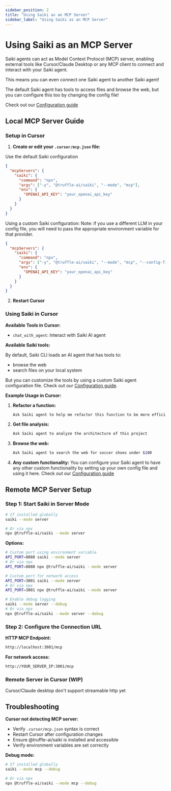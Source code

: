 ```yaml
---
sidebar_position: 2
title: "Using Saiki as an MCP Server"
sidebar_label: "Using Saiki as an MCP Server"
---
```


# Using Saiki as an MCP Server

Saiki agents can act as Model Context Protocol (MCP) server, enabling external tools like Cursor/Claude Desktop or any MCP client to connect and interact with your Saiki agent.

This means you can even connect one Saiki agent to another Saiki agent!

The default Saiki agent has tools to access files and browse the web, but you can configure this too by changing the config file!

Check out our [Configuration guide](../configuring-saiki/overview)

## Local MCP Server Guide

### Setup in Cursor

1. **Create or edit your `.cursor/mcp.json` file:**

Use the default Saiki configuration
```json
{
  "mcpServers": {
    "saiki": {
      "command": "npx",
      "args": ["-y", "@truffle-ai/saiki", "--mode", "mcp"],
      "env": {
        "OPENAI_API_KEY": "your_openai_api_key"
      }
    }
  }
}
```

Using a custom Saiki configuration:
Note: if you use a different LLM in your config file, you will need to pass the appropriate environment variable for that provider.

```json
{
  "mcpServers": {
    "saiki": {
      "command": "npx",
      "args": ["-y", "@truffle-ai/saiki", "--mode", "mcp", "--config-file", "path/to/your/saiki.yml"],
      "env": {
        "OPENAI_API_KEY": "your_openai_api_key"
      }
    }
  }
}
```


2. **Restart Cursor**

### Using Saiki in Cursor

**Available Tools in Cursor:**
- `chat_with_agent`: Interact with Saiki AI agent

**Available Saiki tools:**

By default, Saiki CLI loads an AI agent that has tools to:
- browse the web
- search files on your local system

But you can customize the tools by using a custom Saiki agent configuration file. Check out our [Configuration guide](../configuring-saiki/overview).

**Example Usage in Cursor:**

1. **Refactor a function:**
   ```bash
   Ask Saiki agent to help me refactor this function to be more efficient
   ```

2. **Get file analysis:**
   ```bash
   Ask Saiki agent to analyze the architecture of this project
   ```

3. **Browse the web:**
   ```bash
   Ask Saiki agent to search the web for soccer shoes under $100
   ```

4. **Any custom functionality:**
    You can configure your Saiki agent to have any other custom functionality by setting up your own config file and using it here. Check out our [Configuration guide](../configuring-saiki/overview)

## Remote MCP Server Setup

### Step 1: Start Saiki in Server Mode

```bash
# If installed globally
saiki --mode server

# Or via npx
npx @truffle-ai/saiki --mode server
```

**Options:**
```bash
# Custom port using environment variable
API_PORT=8080 saiki --mode server
# Or via npx
API_PORT=8080 npx @truffle-ai/saiki --mode server

# Custom port for network access
API_PORT=3001 saiki --mode server
# Or via npx
API_PORT=3001 npx @truffle-ai/saiki --mode server

# Enable debug logging
saiki --mode server --debug
# Or via npx
npx @truffle-ai/saiki --mode server --debug
```

### Step 2: Configure the Connection URL

**HTTP MCP Endpoint:**
```bash
http://localhost:3001/mcp
```

**For network access:**
```bash
http://YOUR_SERVER_IP:3001/mcp
```

### Remote Server in Cursor (WIP)
Cursor/Claude desktop don't support streamable http yet

## Troubleshooting

**Cursor not detecting MCP server:**
- Verify `.cursor/mcp.json` syntax is correct
- Restart Cursor after configuration changes
- Ensure @truffle-ai/saiki is installed and accessible
- Verify environment variables are set correctly

**Debug mode:**
```bash
# If installed globally
saiki --mode mcp --debug

# Or via npx
npx @truffle-ai/saiki --mode mcp --debug
``` 